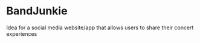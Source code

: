 # BandJunkie
 Idea for a social media website/app that allows users to share their concert experiences
